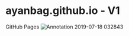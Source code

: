 # ayanbag.github.io - V1
GitHub Pages
![Annotation 2019-07-18 032843](https://user-images.githubusercontent.com/28982255/61414740-5870cd00-a90c-11e9-99a6-5b8c75ba2993.png)
